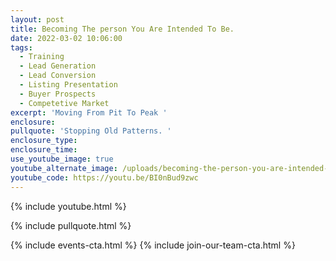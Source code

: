 ```yaml
---
layout: post
title: Becoming The person You Are Intended To Be.
date: 2022-03-02 10:06:00
tags:
  - Training
  - Lead Generation
  - Lead Conversion
  - Listing Presentation
  - Buyer Prospects
  - Competetive Market
excerpt: 'Moving From Pit To Peak '
enclosure:
pullquote: 'Stopping Old Patterns. '
enclosure_type:
enclosure_time:
use_youtube_image: true
youtube_alternate_image: /uploads/becoming-the-person-you-are-intended-to-be--copy.jpg
youtube_code: https://youtu.be/BI0nBud9zwc
---
```

{% include youtube.html %}

{% include pullquote.html %}

{% include events-cta.html %} {% include join-our-team-cta.html %}
